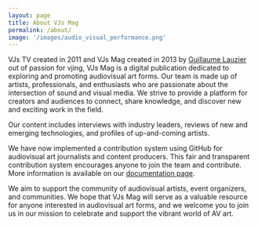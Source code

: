 ```yaml
---
layout: page
title: About VJs Mag
permalink: /about/
image: '/images/audio_visual_performance.png'
---
```


VJs TV created in 2011 and VJs Mag created in 2013 by [Guillaume Lauzier](https://guillaumelauzier.com) out of passion for vjing, VJs Mag is a digital publication dedicated to exploring and promoting audiovisual art forms. Our team is made up of artists, professionals, and enthusiasts who are passionate about the intersection of sound and visual media. We strive to provide a platform for creators and audiences to connect, share knowledge, and discover new and exciting work in the field.

Our content includes interviews with industry leaders, reviews of new and emerging technologies, and profiles of up-and-coming artists.

We have now implemented a contribution system using GitHub for audiovisual art journalists and content producers. This fair and transparent contribution system encourages anyone to join the team and contribute. More information is available on our [documentation page](https://vjsmag.com/documentation/).

We aim to support the community of audiovisual artists, event organizers, and communities. We hope that VJs Mag will serve as a valuable resource for anyone interested in audiovisual art forms, and we welcome you to join us in our mission to celebrate and support the vibrant world of AV art.